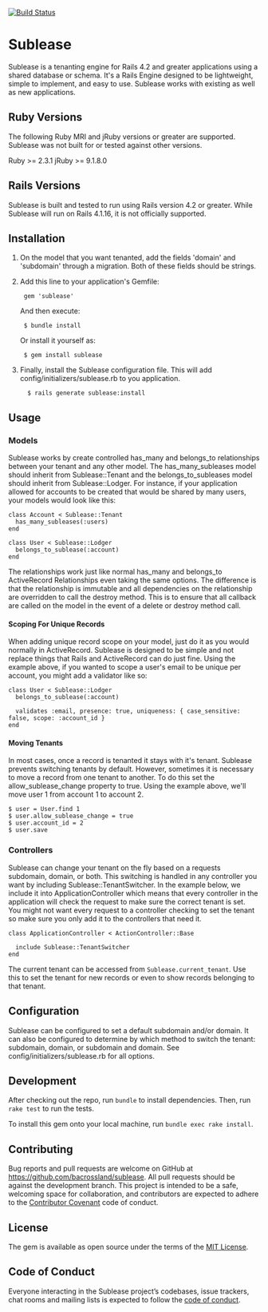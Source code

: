 [![Build Status](https://travis-ci.org/bacrossland/sublease.svg?branch=master)](https://travis-ci.org/bacrossland/sublease)

# Sublease

Sublease is a tenanting engine for Rails 4.2 and greater applications using a shared database or schema. It's a Rails Engine 
designed to be lightweight, simple to implement, and easy to use. Sublease works with existing as well as new applications.

## Ruby Versions

The following Ruby MRI and jRuby versions or greater are supported. Sublease was not built for or tested against other versions.

Ruby >= 2.3.1
jRuby >= 9.1.8.0

## Rails Versions

Sublease is built and tested to run using Rails version 4.2 or greater. While Sublease will run on Rails 4.1.16, it is not officially supported.

## Installation

1. On the model that you want tenanted, add the fields 'domain' and 'subdomain' through a migration. Both of these fields should be strings.

1. Add this line to your application's Gemfile:

        gem 'sublease'
        
    And then execute:
        
        $ bundle install
        
    Or install it yourself as:
        
        $ gem install sublease

1. Finally, install the Sublease configuration file. This will add config/initializers/sublease.rb to you application.


         $ rails generate sublease:install



## Usage

### Models

Sublease works by create controlled has_many and belongs_to relationships between your tenant and any other model. The has_many_subleases 
model should inherit from Sublease::Tenant and the belongs_to_subleases model should inherit from Sublease::Lodger. For 
instance, if your application allowed for accounts to be created that would be shared by many users, your models would 
look like this:
 
    class Account < Sublease::Tenant
      has_many_subleases(:users)
    end
    
    class User < Sublease::Lodger
      belongs_to_sublease(:account)
    end

The relationships work just like normal has_many and belongs_to ActiveRecord Relationships even taking the same options. 
The difference is that the relationship is immutable and all dependencies on the relationship are overridden to call 
the destroy method. This is to ensure that all callback are called on the model in the event of a delete or destroy method call.

#### Scoping For Unique Records

When adding unique record scope on your model, just do it as you would normally in ActiveRecord. Sublease is designed to 
be simple and not replace things that Rails and ActiveRecord can do just fine. Using the example above, if you wanted to 
scope a user's email to be unique per account, you might add a validator like so:

    class User < Sublease::Lodger
      belongs_to_sublease(:account)
      
      validates :email, presence: true, uniqueness: { case_sensitive: false, scope: :account_id }
    end

#### Moving Tenants

In most cases, once a record is tenanted it stays with it's tenant. Sublease prevents switching tenants by default. 
However, sometimes it is necessary to move a record from one tenant to another. To do this set the allow_sublease_change 
property to true. Using the example above, we'll move user 1 from account 1 to account 2.

    $ user = User.find 1
    $ user.allow_sublease_change = true
    $ user.account_id = 2
    $ user.save

### Controllers

Sublease can change your tenant on the fly based on a requests subdomain, domain, or both. This switching is handled in 
any controller you want by including Sublease::TenantSwitcher. In the example below, we include it into ApplicationController 
which means that every controller in the application will check the request to make sure the correct tenant is set. 
You might not want every request to a controller checking to set the tenant so make sure you only add it to the controllers
that need it.

    class ApplicationController < ActionController::Base
      
      include Sublease::TenantSwitcher
    end

The current tenant can be accessed from `Sublease.current_tenant`. Use this to set the tenant for new records or even to 
show records belonging to that tenant.


## Configuration

Sublease can be configured to set a default subdomain and/or domain. It can also be configured to determine by which method 
to switch the tenant: subdomain, domain, or subdomain and domain. See config/initializers/sublease.rb for all options.


## Development

After checking out the repo, run `bundle` to install dependencies. Then, run `rake test` to run the tests. 

To install this gem onto your local machine, run `bundle exec rake install`.

## Contributing

Bug reports and pull requests are welcome on GitHub at https://github.com/bacrossland/sublease. All pull requests should be against the 
development branch. This project is intended to be a safe, welcoming space for collaboration, and contributors are expected to adhere to the [Contributor Covenant](http://contributor-covenant.org) code of conduct.

## License

The gem is available as open source under the terms of the [MIT License](https://opensource.org/licenses/MIT).

## Code of Conduct

Everyone interacting in the Sublease project’s codebases, issue trackers, chat rooms and mailing lists is expected to follow the [code of conduct](https://github.com/[USERNAME]/sublease/blob/master/CODE_OF_CONDUCT.md).
